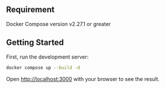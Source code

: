 ## Requirement

Docker Compose version v2.27.1 or greater

## Getting Started

First, run the development server:

```bash
docker compose up --build -d
```

Open [http://localhost:3000](http://localhost:3000) with your browser to see the result.
